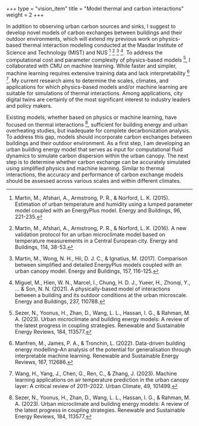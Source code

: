 +++
type = "vision_item"
title = "Model thermal and carbon interactions"
weight = 2
+++

In addition to observing urban carbon sources and sinks, I suggest to develop novel models of carbon exchanges between buildings and their outdoor environments, which will extend my previous work on physics-based thermal interaction modeling conducted at the Masdar Institute of Science and Technology (MIST) and NUS [^1] [^2] [^3] [^4]. To address the computational cost and parameter complexity of physics-based models [^5], I collaborated with CMU on machine learning. While faster and simpler, machine learning requires extensive training data and lack interpretability [^6] [^7]. My current research aims to determine the scales, climates, and applications for which physics-based models and/or machine learning are suitable for simulations of thermal interactions. Among applications, city digital twins are certainly of the most significant interest to industry leaders and policy makers.

Existing models, whether based on physics or machine learning, have focused on thermal interactions [^5], sufficient for building energy and urban overheating studies, but inadequate for complete decarbonization analysis. To address this gap, models should incorporate carbon exchanges between buildings and their outdoor environment. As a first step, I am developing an urban building energy model that serves as input for computational fluid dynamics to simulate carbon dispersion within the urban canopy. The next step is to determine whether carbon exchange can be accurately simulated using simplified physics and machine learning. Similar to thermal interactions, the accuracy and performance of carbon exchange models should be assessed across various scales and within different climates.

[^1]: Martin, M., Afshari, A., Armstrong, P. R., & Norford, L. K. (2015). Estimation of urban temperature and humidity using a lumped parameter model coupled with an EnergyPlus model. Energy and Buildings, 96, 221-235.
[^2]: Martin, M., Afshari, A., Armstrong, P. R., & Norford, L. K. (2016). A new validation protocol for an urban microclimate model based on temperature measurements in a Central European city. Energy and Buildings, 114, 38-53.
[^3]: Martin, M., Wong, N. H., Hii, D. J. C., & Ignatius, M. (2017). Comparison between simplified and detailed EnergyPlus models coupled with an urban canopy model. Energy and Buildings, 157, 116-125.
[^4]: Miguel, M., Hien, W. N., Marcel, I., Chung, H. D. J., Yueer, H., Zhonqi, Y., ... & Son, N. N. (2021). A physically-based model of interactions between a building and its outdoor conditions at the urban microscale. Energy and Buildings, 237, 110788.
[^5]: Sezer, N., Yoonus, H., Zhan, D., Wang, L. L., Hassan, I. G., & Rahman, M. A. (2023). Urban microclimate and building energy models: A review of the latest progress in coupling strategies. Renewable and Sustainable Energy Reviews, 184, 113577.
[^6]: Manfren, M., James, P. A., & Tronchin, L. (2022). Data-driven building energy modelling–An analysis of the potential for generalisation through interpretable machine learning. Renewable and Sustainable Energy Reviews, 167, 112686.
[^7]: Wang, H., Yang, J., Chen, G., Ren, C., & Zhang, J. (2023). Machine learning applications on air temperature prediction in the urban canopy layer: A critical review of 2011–2022. Urban Climate, 49, 101499.